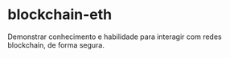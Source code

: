 # blockchain-eth
Demonstrar conhecimento e habilidade para interagir com redes blockchain, de forma segura.
